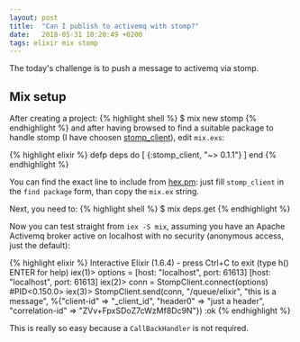 ```yaml
---
layout: post
title:  "Can I publish to activemq with stomp?"
date:   2018-05-31 10:20:49 +0200
tags: elixir mix stomp
---
```

The today's challenge is to push a message to activemq via stomp.

## Mix setup

After creating a project:
{% highlight shell %}
$ mix new stomp
{% endhighlight %}
and after having browsed to find a suitable package to handle stomp (I have choosen [stomp_client][stomp_client]), edit `mix.exs`:

{% highlight elixir %}
  defp deps do
    [
      {:stomp_client, "~> 0.1.1"}
    ]
  end
{% endhighlight %}

You can find the exact line to include from [hex.pm][hex]: just fill `stomp_client` in the `find package` form, than copy the `mix.ex` string.

Next, you need to:
{% highlight shell %}
$ mix deps.get
{% endhighlight %}

Now you can test straight from `iex -S mix`, assuming you have an Apache Activemq broker active on localhost with no security (anonymous access, just the default):

{% highlight elixir %}
Interactive Elixir (1.6.4) - press Ctrl+C to exit (type h() ENTER for help)
iex(1)> options = [host: "localhost", port: 61613]
[host: "localhost", port: 61613]
iex(2)> conn = StompClient.connect(options)
#PID<0.150.0>
iex(3)> StompClient.send(conn, "/queue/elixir", "this is a message", %{"client-id" => "_client_id", "header0" => "just a header", "correlation-id" => "ZVv+FpxSDoZ7cWzMf8Dc9N"})
:ok
{% endhighlight %}

This is really so easy because a `CallBackHandler` is not required.

[stomp_client]: https://github.com/miwee/stomp_client
[hex]: https://hex.pm
